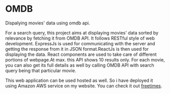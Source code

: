 # OMDB
Dispalying movies' data using omdb api.

For a search query, this project aims at displaying movies' data sorted by relevance by fetching it from OMDB API. It follows RESTful style of web development. ExpressJs is used for communicating with the server and getting the response from it in JSON format.ReactJs is then used for displaying the data. React components are used to take care of different portions of webpage.At max. this API shows 10 results only. For each movie, you can also get its full details as well by calling OMDB API with search query being that particular movie.

This web application can be used hosted as well. So i have deployed it using Amazon AWS service on my website. You can check it out [freetimes](freetimes.xyz).
